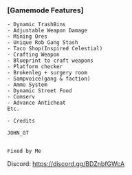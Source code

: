 ### [Gamemode Features]



```
- Dynamic TrashBins
- Adjustable Weapon Damage
- Mining Ores
- Unique Rob Gang Stash
- Taco Shop(Inspired Celestial)
- Crafting Weapon
- Blueprint to craft weapons
- Platform checker
- Brokenleg + surgery room
- Sampvoice(gang & faction)
- Ammo System
- Dynamic Street Food
- Comserv 
- Advance Anticheat
Etc.

- Credits

JOHN_GT


Fixed by Me
```
Discord:
https://discord.gg/BDZnbfGWcA
